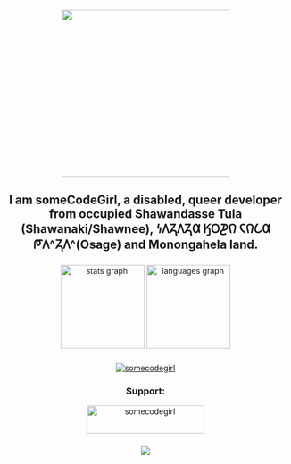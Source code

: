 ###

<div align="center">
  <img height="300" src="https://4vs8r5ztn3.ufs.sh/f/cC8f3XH57MPQzju3gYM34qEHVXfST29Fed6ZG7YycpgJjOIP"/>
</div>


###

<h2 align="center">I am someCodeGirl, a disabled, queer developer from occupied Shawandasse Tula (Shawanaki/Shawnee), 𐓏𐒰𐓓𐒰𐓓𐒷 𐒼𐓂𐓊𐒻 𐓆𐒻𐒿𐒷 𐓀𐒰^𐓓𐒰^(Osage) and Monongahela land.</h2>

###

<div align="center">
  <img src="https://github-readme-stats.vercel.app/api?username=someCodeGirl&theme=synthwave&show_icons=true&hide_border=false&count_private=true" height="150" alt="stats graph"  />
  <img src="https://github-readme-stats.vercel.app/api/top-langs/?username=someCodeGirl&theme=synthwave&show_icons=true&hide_border=false&layout=compact" height="150" alt="languages graph"  />
</div>

###

<div align="center">
  <p> <a href="https://github.com/ryo-ma/github-profile-trophy"><img src="https://github-profile-trophy.vercel.app/?username=somecodegirl" alt="somecodegirl" /></a> </p>
<h3>Support:</h3>
<p><a href="https://www.buymeacoffee.com/somecodegirl"> <img src="https://cdn.buymeacoffee.com/buttons/v2/default-yellow.png" height="50" width="210" alt="somecodegirl" /></a></p>
</div>





###

<div align="center">
  <img src="https://profile-counter.glitch.me/somecodegirl/count.svg"/>
</div>

###
